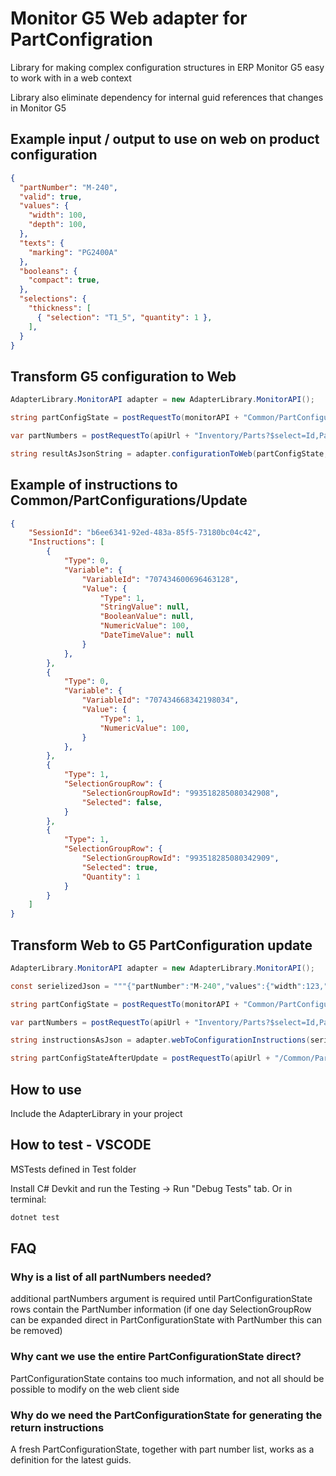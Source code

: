 # Monitor G5 Web adapter for PartConfigration
Library for making complex configuration structures in ERP Monitor G5 easy to work with in a web context

Library also eliminate dependency for internal guid references that changes in Monitor G5

## Example input / output to use on web on product configuration
```json
{
  "partNumber": "M-240",
  "valid": true,
  "values": {
    "width": 100,
    "depth": 100,
  },
  "texts": {
    "marking": "PG2400A"
  },
  "booleans": {
    "compact": true,
  },
  "selections": {
    "thickness": [ 
      { "selection": "T1_5", "quantity": 1 },
    ],
  }
}
```

## Transform G5 configuration to Web
```C#
AdapterLibrary.MonitorAPI adapter = new AdapterLibrary.MonitorAPI();

string partConfigState = postRequestTo(monitorAPI + "Common/PartConfigurations/Get", args); 

var partNumbers = postRequestTo(apiUrl + "Inventory/Parts?$select=Id,PartNumber", args);

string resultAsJsonString = adapter.configurationToWeb(partConfigState, partNumbers);

```

## Example of instructions to Common/PartConfigurations/Update
```json
{
    "SessionId": "b6ee6341-92ed-483a-85f5-73180bc04c42",
    "Instructions": [
        {
            "Type": 0,
            "Variable": {
                "VariableId": "707434600696463128",
                "Value": {
                    "Type": 1,
                    "StringValue": null,
                    "BooleanValue": null,
                    "NumericValue": 100,
                    "DateTimeValue": null
                }
            },
        },
        {
            "Type": 0,
            "Variable": {
                "VariableId": "707434668342198034",
                "Value": {
                    "Type": 1,
                    "NumericValue": 100,
                }
            },
        },
        {
            "Type": 1,
            "SelectionGroupRow": {
                "SelectionGroupRowId": "993518285080342908",
                "Selected": false,
            }
        },
        {
            "Type": 1,
            "SelectionGroupRow": {
                "SelectionGroupRowId": "993518285080342909",
                "Selected": true,
                "Quantity": 1
            }
        }
    ]
}
```

## Transform Web to G5 PartConfiguration update
```C#
AdapterLibrary.MonitorAPI adapter = new AdapterLibrary.MonitorAPI();

const serielizedJson = """{"partNumber":"M-240","values":{"width":123,"depth":456},"texts":{"marking":"PG2400A"},"selections":{"thickness":["T1_5"]}}""";

string partConfigState = postRequestTo(monitorAPI + "Common/PartConfigurations/Get"); 

var partNumbers = postRequestTo(apiUrl + "Inventory/Parts?$select=Id,PartNumber");

string instructionsAsJson = adapter.webToConfigurationInstructions(serielizedJson, sessionId, partConfigStateResponse, partNumbersResponse);

string partConfigStateAfterUpdate = postRequestTo(apiUrl + "/Common/PartConfigurations/Update", instructionsAsJson)

```

## How to use

Include the AdapterLibrary in your project

## How to test - VSCODE

MSTests defined in Test folder

Install C# Devkit and run the Testing -> Run "Debug Tests" tab. Or in terminal:

```sh
dotnet test
```


## FAQ

### Why is a list of all partNumbers needed?
additional partNumbers argument is required until PartConfigurationState rows contain the PartNumber information (if one day SelectionGroupRow can be expanded direct in PartConfigurationState with PartNumber this can be removed)

### Why cant we use the entire PartConfigurationState direct?
PartConfigurationState contains too much information, and not all should be possible to modify on the web client side

### Why do we need the PartConfigurationState for generating the return instructions
A fresh PartConfigurationState, together with part number list, works as a definition for the latest guids.


